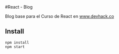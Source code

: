 #React - Blog

Blog base para el Curso de React en www.devhack.co

## Install

    npm install
    npm start
